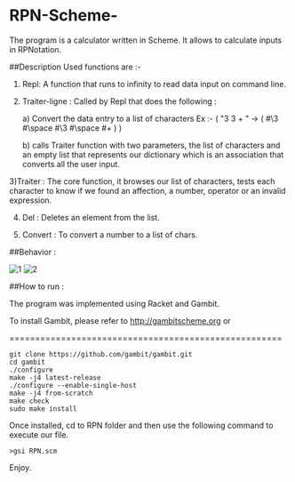 # RPN-Scheme-

The program is a calculator written in Scheme. It allows to calculate inputs in RPNotation.

##Description
Used functions are :-

1) Repl: A function that runs to infinity to read data input on command line.

2) Traiter-ligne : Called by Repl that does the following :


	a) Convert the data entry to a list of characters Ex :- ( "3 3 + " -> ( #\3 #\space #\3 #\space #\+ ) )
	
	
	b) calls Traiter function with two parameters, the list of characters and an empty list that represents our dictionary which 
	is an association that converts all the user input.


3)Traiter : The core function, it browses our list of characters, tests each character to know if we found an affection, a number, operator or an invalid expression.


4) Del : Deletes an element from the list.


5) Convert : To convert a number to a list of chars.


##Behavior :


![1](https://cloud.githubusercontent.com/assets/14367775/20032099/b00bae60-a359-11e6-9401-6317b3b9cb9c.png)
![2](https://cloud.githubusercontent.com/assets/14367775/20032100/b19e1e84-a359-11e6-8b63-2b8f60bbba90.png)

##How to run :

The program was implemented using Racket and Gambit.

To install Gambit, please refer to http://gambitscheme.org or


=====================================================

    git clone https://github.com/gambit/gambit.git
    cd gambit
    ./configure
    make -j4 latest-release
    ./configure --enable-single-host
    make -j4 from-scratch
    make check
    sudo make install
	
Once installed, cd to RPN folder and then use the following command to execute our file.  

    >gsi RPN.scm
    
Enjoy.
